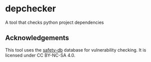# depchecker

A tool that checks python project dependencies


## Acknowledgements

This tool uses the [safety-db](https://github.com/pyupio/safety-db) database for
vulnerability checking. It is licensed under CC BY-NC-SA 4.0.

